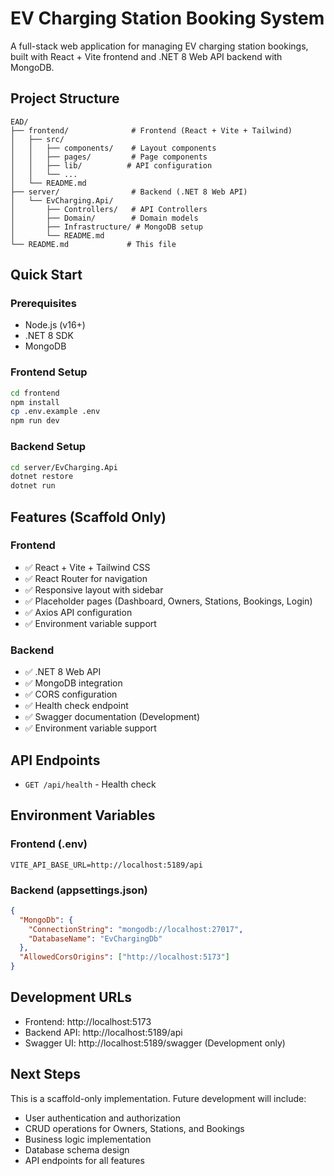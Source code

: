 # EV Charging Station Booking System

A full-stack web application for managing EV charging station bookings, built with React + Vite frontend and .NET 8 Web API backend with MongoDB.

## Project Structure

```
EAD/
├── frontend/              # Frontend (React + Vite + Tailwind)
│   ├── src/
│   │   ├── components/    # Layout components
│   │   ├── pages/         # Page components
│   │   ├── lib/          # API configuration
│   │   └── ...
│   └── README.md
├── server/                # Backend (.NET 8 Web API)
│   └── EvCharging.Api/
│       ├── Controllers/   # API Controllers
│       ├── Domain/        # Domain models
│       ├── Infrastructure/ # MongoDB setup
│       └── README.md
└── README.md             # This file
```

## Quick Start

### Prerequisites
- Node.js (v16+)
- .NET 8 SDK
- MongoDB

### Frontend Setup
```bash
cd frontend
npm install
cp .env.example .env
npm run dev
```

### Backend Setup
```bash
cd server/EvCharging.Api
dotnet restore
dotnet run
```

## Features (Scaffold Only)

### Frontend
- ✅ React + Vite + Tailwind CSS
- ✅ React Router for navigation
- ✅ Responsive layout with sidebar
- ✅ Placeholder pages (Dashboard, Owners, Stations, Bookings, Login)
- ✅ Axios API configuration
- ✅ Environment variable support

### Backend
- ✅ .NET 8 Web API
- ✅ MongoDB integration
- ✅ CORS configuration
- ✅ Health check endpoint
- ✅ Swagger documentation (Development)
- ✅ Environment variable support

## API Endpoints

- `GET /api/health` - Health check

## Environment Variables

### Frontend (.env)
```
VITE_API_BASE_URL=http://localhost:5189/api
```

### Backend (appsettings.json)
```json
{
  "MongoDb": {
    "ConnectionString": "mongodb://localhost:27017",
    "DatabaseName": "EvChargingDb"
  },
  "AllowedCorsOrigins": ["http://localhost:5173"]
}
```

## Development URLs

- Frontend: http://localhost:5173
- Backend API: http://localhost:5189/api
- Swagger UI: http://localhost:5189/swagger (Development only)

## Next Steps

This is a scaffold-only implementation. Future development will include:
- User authentication and authorization
- CRUD operations for Owners, Stations, and Bookings
- Business logic implementation
- Database schema design
- API endpoints for all features
